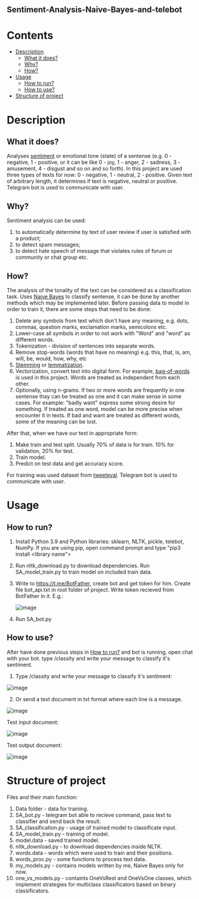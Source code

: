 ## Sentiment-Analysis-Naive-Bayes-and-telebot
# Contents
* [Description](#description)
   * [What it does?](#what-it-does)
   * [Why?](#why)
   * [How?](#how)
* [Usage](#usage)
   * [How to run?](#how-to-run)
   * [How to use?](#how-to-use)
* [Structure of project](#structure-of-project)

# Description
## What it does?
Analyses [sentiment](https://en.wikipedia.org/wiki/Sentiment_analysis) or emotional tone (state) of a sentense (e.g. 0 - negative, 1 - positive, or it can be like 0 - joy, 1 - anger, 2 - sadness, 3 - amusement, 4 - disgust and so on and so forth).
In this project are used three types of texts for now: 0 - negative, 1 - neutral, 2 - positive. Given text of arbitrary length, it determines if text is negative, neutral or positive. Telegram bot is used to communicate with user.

## Why?
Sentiment analysis can be used:
1. to automatically determine by text of user review if user is satisfied with a product;
2. to detect spam messages;
3. to detect hate speech of message that violates rules of forum or community or chat group etc.
   
## How?
The analysis of the tonality of the text can be considered as a classification task. 
Uses [Naive Bayes](https://en.wikipedia.org/wiki/Naive_Bayes_classifier) to classify sentense, it can be done by another methods which may be implemented later.
Before passing data to model in order to train it, there are some steps that need to be done:
1. Delete any symbols from text which don't have any meaning, e.g. dots, commas, question marks, exclamation marks, semicolons etc.
2. Lower-case all symbols in order to not work with "Word" and "word" as different words.
3. Tokenization - division of sentences into separate words.
4. Remove stop-words (words that have no meaning) e.g. this, that, is, am, will, be, would, how, why, etc
5. [Stemming](https://en.wikipedia.org/wiki/Stemming) or [lemmatization](https://en.wikipedia.org/wiki/Lemmatization).
6. Vectorization, convert text into digital form. For example, [bag-of-words](https://en.wikipedia.org/wiki/Bag-of-words_model) is used in this project. Words are treated as independent from each other.
7. Optionally, using n-grams. If two or more words are frequently in one sentense thay can be treated as one and it can make sense in some cases. For example: "badly want" express some strong desire for something. If treated as one word, model can be more precise when encounter it in texts. If bad and want are treated as different words, some of the meaning can be lost.

After that, when we have our text in appropriate form: 
1. Make train and test split. Usually 70% of data is for train. 10% for validation, 20% for test.
2. Train model.
3. Predict on test data and get accuracy score.

For training was used dataset from [tweeteval](https://github.com/cardiffnlp/tweeteval/tree/main/datasets/sentiment). Telegram bot is used to communicate with user.

# Usage
## How to run?
1. Install Python 3.9 and Python libraries: sklearn, NLTK, pickle, telebot, NumPy. If you are using pip, open command prompt and type "pip3 install <library name">
2. Run nltk_download.py to download dependencies. Run SA_model_train.py to train model on included train data.
3. Write to https://t.me/BotFather, create bot and get token for him. Create file bot_api.txt in root folder of project. Write token recieved from BotFather in it. E.g.:

    ![image](https://github.com/Stanislavius/Sentiment-Analysis-Naive-Bayes-and-Telebot/assets/56927835/62ff7318-39ca-4cce-96d4-c3d701df6342)
4. Run SA_bot.py


## How to use?

 After have done previous steps in [How to run?](#how-to-run) and bot is running, open chat with your bot. type /classity and write your message to classify it's sentiment.
1. Type /classity and write your message to classify it's sentiment:

![image](https://github.com/Stanislavius/Sentiment-Analysis-Naive-Bayes-and-telebot-/assets/56927835/62b91d4b-937c-4e65-a0cb-57874df85d91)

2. Or send a text document in txt format where each line is a message.

![image](https://github.com/Stanislavius/Sentiment-Analysis-Naive-Bayes-and-Telebot/assets/56927835/93a6c649-b9de-4aec-a5cc-d157f2de9518) 

Test input document:

![image](https://github.com/Stanislavius/Sentiment-Analysis-Naive-Bayes-and-Telebot/assets/56927835/cc182637-6688-4002-b00c-8f7a41afef75)

Test output document:

![image](https://github.com/Stanislavius/Sentiment-Analysis-Naive-Bayes-and-Telebot/assets/56927835/398500b6-401e-4b7e-92cf-f1f4609e3137)


# Structure of project
Files and their main function:
1. Data folder - data for training.
2. SA_bot.py - telegram bot able to recieve command, pass text to classifier and send back the result.
3. SA_classification.py - usage of trained model to classificate input.
4. SA_model_train.py - training of model.
5. model.data - saved trained model.
6. nltk_download.py - to download dependencies inside NLTK.
7. words.data - words which were used to train and their positions.
8. words_proc.py - some functions to process text data.
9. my_models.py - contains models written by me, Naive Bayes only for now.
10. one_vs_models.py - containts OneVsRest and OneVsOne classes, which implement strategies for multiclass classificators based on binary classificators.
